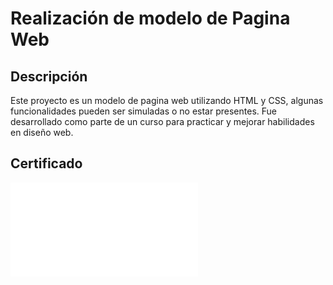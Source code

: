 # Realización de modelo de Pagina Web

## Descripción
Este proyecto es un modelo de pagina web utilizando HTML y CSS, algunas funcionalidades pueden ser simuladas o no estar presentes. Fue desarrollado como parte de un curso para practicar y mejorar habilidades en diseño web.

## Certificado 

![Certificado del curso realizado](img/Certificado.pdf)
